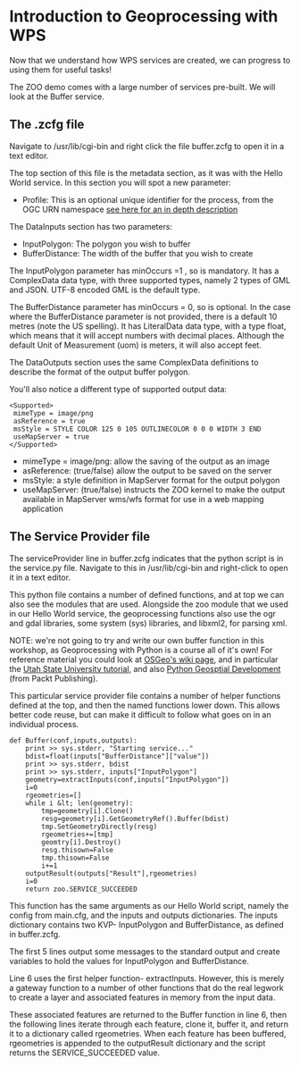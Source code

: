 # Introduction to Geoprocessing with WPS

Now that we understand how WPS services are created, we can progress to using them for useful tasks!

The ZOO demo comes with a large number of services pre-built. We will look at the Buffer service.

## The .zcfg file

Navigate to /usr/lib/cgi-bin and right click the file buffer.zcfg to open it in a text editor.

The top section of this file is the metadata section, as it was with the Hello World service. In this section you will spot a new parameter:

* Profile: This is an optional unique identifier for the process, from the OGC URN namespace [see here for an in depth description](http://www.opengeospatial.org/ogcna)

The DataInputs section has two parameters:

* InputPolygon: The polygon you wish to buffer
* BufferDistance: The width of the buffer that you wish to create

The InputPolygon parameter has minOccurs =1 , so is mandatory. It has a ComplexData data type, with three supported types, namely 2 types of GML and JSON. UTF-8 encoded GML is the default type.

The BufferDistance parameter has minOccurs = 0, so is optional. In the case where the BufferDistance parameter is not provided, there is a default 10 metres (note the US spelling). It has  LiteralData data type, with a type float, which means that it will accept numbers with decimal places. Although the default Unit of Measurement (uom) is meters, it will also accept feet.

The DataOutputs section uses the same ComplexData definitions to describe the format of the output buffer polygon.

You'll also notice a different type of supported output data:

    <Supported>
     mimeType = image/png
     asReference = true
     msStyle = STYLE COLOR 125 0 105 OUTLINECOLOR 0 0 0 WIDTH 3 END
     useMapServer = true
    </Supported>

* mimeType = image/png: allow the saving of the output as an image
* asReference: (true/false) allow the output to be saved on the server
* msStyle: a style definition in MapServer format for the output polygon
* useMapServer: (true/false) instructs the ZOO kernel to make the output available in MapServer wms/wfs format for use in a web mapping application

## The Service Provider file

The serviceProvider line in buffer.zcfg indicates that the python script is in the service.py file. Navigate to this in /usr/lib/cgi-bin and right-click to open it in a text editor.

This python file contains a number of defined functions, and at top we can also see the modules that are used. Alongside the zoo module that we used in our Hello World service, the geoprocessing functions also use the ogr and gdal libraries, some system (sys) libraries, and libxml2, for parsing xml.

NOTE: we're not going to try and write our own buffer function in this workshop, as Geoprocessing with Python is a course all of it's own! For reference material you could look at [OSGeo's wiki page](http://trac.osgeo.org/gdal/wiki/GdalOgrInPython), and in particular the [Utah State University tutorial](http://www.gis.usu.edu/~chrisg/python), and also [Python Geosptial Development](http://www.packtpub.com/application-development/python-geospatial-development) (from Packt Publishing).

This particular service provider file contains a number of helper functions defined at the top, and then the named functions lower down. This allows better code reuse, but can make it difficult to follow what goes on in an individual process.

    def Buffer(conf,inputs,outputs):
        print >> sys.stderr, "Starting service..."
        bdist=float(inputs["BufferDistance"]["value"])
        print >> sys.stderr, bdist
        print >> sys.stderr, inputs["InputPolygon"]
        geometry=extractInputs(conf,inputs["InputPolygon"])
        i=0
        rgeometries=[]
        while i &lt; len(geometry):
            tmp=geometry[i].Clone()
            resg=geometry[i].GetGeometryRef().Buffer(bdist)
            tmp.SetGeometryDirectly(resg)
            rgeometries+=[tmp]
            geomtry[i].Destroy()
            resg.thisown=False
            tmp.thisown=False
            i+=1
        outputResult(outputs["Result"],rgeometries)
        i=0
        return zoo.SERVICE_SUCCEEDED

This function has the same arguments as our Hello World script, namely the config from main.cfg, and the inputs and outputs dictionaries. The inputs dictionary contains two KVP- InputPolygon and BufferDistance, as defined in buffer.zcfg.

The first 5 lines output some messages to the standard output and create variables to hold the values for InputPolygon and BufferDistance.

Line 6 uses the first helper function- extractInputs. However, this is merely a gateway function to a number of other functions that do the real legwork to create a layer and associated features in memory from the input data.

These associated features are returned to the Buffer function in line 6, then the following lines iterate through each feature, clone it, buffer it, and return it to a dictionary called rgeometries. When each feature has been buffered, rgeometries is appended to the outputResult dictionary and the script returns the SERVICE_SUCCEEDED value.

 



